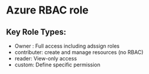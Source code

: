 # Azure RBAC role 

## Key Role Types:
 - Owner : Full access including adssign roles
 - contributer: create and manage resources (no RBAC)
 - reader: View-only access
 - custom: Define specific permission 
